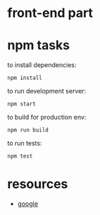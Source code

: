 # front-end part

# npm tasks

to install dependencies:
```
npm install
```

to run development server:
```
npm start
```

to build for production env:
```
npm run build
```

to run tests:
```
npm test
```

# resources

* [google](https://google.com)
